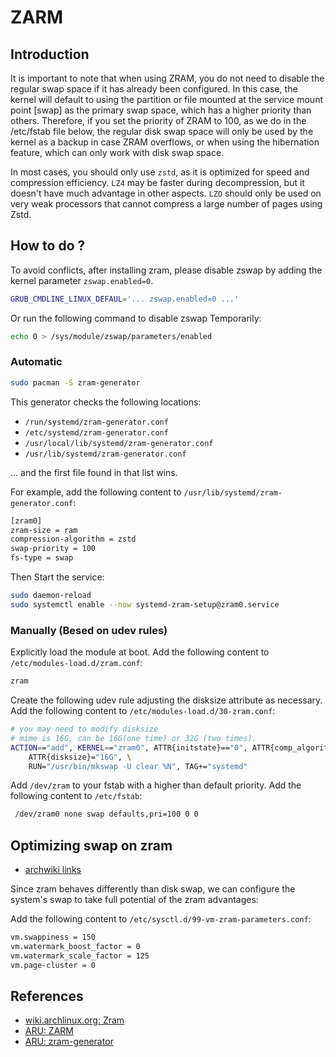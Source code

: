 # ZARM

## Introduction

It is important to note that when using ZRAM, you do not need to disable the regular swap space if it has already been configured. In this case, the kernel will default to using the partition or file mounted at the service mount point [swap] as the primary swap space, which has a higher priority than others. Therefore, if you set the priority of ZRAM to 100, as we do in the /etc/fstab file below, the regular disk swap space will only be used by the kernel as a backup in case ZRAM overflows, or when using the hibernation feature, which can only work with disk swap space.

In most cases, you should only use `zstd`, as it is optimized for speed and compression efficiency. `LZ4` may be faster during decompression, but it doesn't have much advantage in other aspects. `LZO` should only be used on very weak processors that cannot compress a large number of pages using Zstd.

## How to do ?

To avoid conflicts, after installing zram, please disable zswap by adding the kernel parameter `zswap.enabled=0`.

```sh
GRUB_CMDLINE_LINUX_DEFAUL='... zswap.enabled=0 ...'
```

Or run the following command to disable zswap Temporarily:

```sh
echo 0 > /sys/module/zswap/parameters/enabled
```

### Automatic

```sh
sudo pacman -S zram-generator
```

This generator checks the following locations:

- `/run/systemd/zram-generator.conf`
- `/etc/systemd/zram-generator.conf`
- `/usr/local/lib/systemd/zram-generator.conf`
- `/usr/lib/systemd/zram-generator.conf`

… and the first file found in that list wins.

For example, add the following content to `/usr/lib/systemd/zram-generator.conf`:

```sh
[zram0]
zram-size = ram
compression-algorithm = zstd
swap-priority = 100
fs-type = swap
```

Then Start the service:

```sh
sudo daemon-reload
sudo systemctl enable --now systemd-zram-setup@zram0.service
```

### Manually (Besed on udev rules)

Explicitly load the module at boot.
Add the following content to `/etc/modules-load.d/zram.conf`:

```sh
zram
```

Create the following udev rule adjusting the disksize attribute as necessary.
Add the following content to `/etc/modules-load.d/30-zram.conf`:

```sh
# you may need to modify disksize
# mime is 16G, can be 16G(one time) or 32G (two times).
ACTION=="add", KERNEL=="zram0", ATTR{initstate}=="0", ATTR{comp_algorithm}="zstd", \
    ATTR{disksize}="16G", \
    RUN="/usr/bin/mkswap -U clear %N", TAG+="systemd"
```

Add `/dev/zram` to your fstab with a higher than default priority.
Add the following content to `/etc/fstab`:

```sh
 /dev/zram0 none swap defaults,pri=100 0 0
```

## Optimizing swap on zram

- [archwiki links](https://wiki.archlinux.org/title/Zram#Optimizing_swap_on_zram)

Since zram behaves differently than disk swap, we can configure the system's swap to take full potential of the zram advantages:

Add the following content to `/etc/sysctl.d/99-vm-zram-parameters.conf`:

```sh
vm.swappiness = 150
vm.watermark_boost_factor = 0
vm.watermark_scale_factor = 125
vm.page-cluster = 0
```

## References

- [wiki.archlinux.org: Zram](https://wiki.archlinux.org/title/Zram)
- [ARU: ZARM](https://ventureo.codeberg.page/source/kernel-parameters.html#zram)
- [ARU: zram-generator](https://ventureo.codeberg.page/source/services.html#zram-generator)
